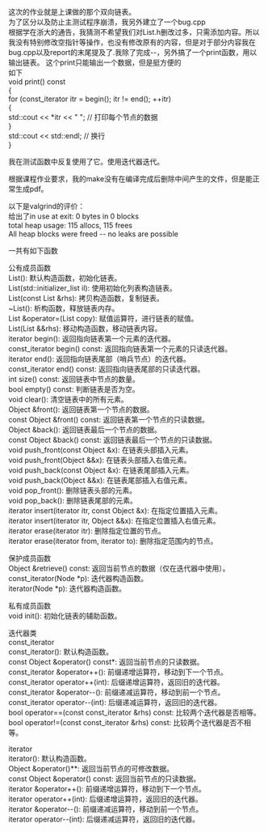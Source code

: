 
这次的作业就是上课做的那个双向链表。  
为了区分以及防止主测试程序崩溃，我另外建立了一个bug.cpp  
根据学在浙大的通告，我猜测不希望我们对List.h删改过多，只需添加内容。所以我没有特别修改空指针等操作，也没有修改原有的内容，但是对于部分内容我在bug.cpp以及report的末尾提及了.我除了完成--，另外搞了一个print函数，用以输出链表。 这个print只能输出一个数据，但是挺方便的   
如下     
void print() const  
    {  
        for (const_iterator itr = begin(); itr != end(); ++itr)  
        {  
            std::cout << *itr << " ";  // 打印每个节点的数据  
        }  
        std::cout << std::endl;  // 换行  
    }  

我在测试函数中反复使用了它。使用迭代器迭代。

根据课程作业要求，我的make没有在编译完成后删除中间产生的文件，但是能正常生成pdf。    
  
以下是valgrind的评价：  
给出了in use at exit: 0 bytes in 0 blocks       
total heap usage: 115 allocs, 115 frees       
All heap blocks were freed -- no leaks are possible      

一共有如下函数  

公有成员函数  
List(): 默认构造函数，初始化链表。  
List(std::initializer_list<Object> il): 使用初始化列表构造链表。  
List(const List &rhs): 拷贝构造函数，复制链表。  
~List(): 析构函数，释放链表内存。  
List &operator=(List copy): 赋值运算符，进行链表的赋值。  
List(List &&rhs): 移动构造函数，移动链表内容。    
iterator begin(): 返回指向链表第一个元素的迭代器。    
const_iterator begin() const: 返回指向链表第一个元素的只读迭代器。    
iterator end(): 返回指向链表尾部（哨兵节点）的迭代器。  
const_iterator end() const: 返回指向链表尾部的只读迭代器。  
int size() const: 返回链表中节点的数量。  
bool empty() const: 判断链表是否为空。  
void clear(): 清空链表中的所有元素。  
Object &front(): 返回链表第一个节点的数据。    
const Object &front() const: 返回链表第一个节点的只读数据。  
Object &back(): 返回链表最后一个节点的数据。  
const Object &back() const: 返回链表最后一个节点的只读数据。  
void push_front(const Object &x): 在链表头部插入元素。  
void push_front(Object &&x): 在链表头部插入右值元素。  
void push_back(const Object &x): 在链表尾部插入元素。  
void push_back(Object &&x): 在链表尾部插入右值元素。  
void pop_front(): 删除链表头部的元素。   
void pop_back(): 删除链表尾部的元素。  
iterator insert(iterator itr, const Object &x): 在指定位置插入元素。  
iterator insert(iterator itr, Object &&x): 在指定位置插入右值元素。     
iterator erase(iterator itr): 删除指定位置的节点。  
iterator erase(iterator from, iterator to): 删除指定范围内的节点。  

保护成员函数  
Object &retrieve() const: 返回当前节点的数据（仅在迭代器中使用）。    
const_iterator(Node *p): 迭代器构造函数。    
iterator(Node *p): 迭代器构造函数。    

私有成员函数  
void init(): 初始化链表的辅助函数。  

迭代器类   
const_iterator  
const_iterator(): 默认构造函数。  
const Object &operator() const*: 返回当前节点的只读数据。  
const_iterator &operator++(): 前缀递增运算符，移动到下一个节点。  
const_iterator operator++(int): 后缀递增运算符，返回旧的迭代器。  
const_iterator &operator--(): 前缀递减运算符，移动到前一个节点。  
const_iterator operator--(int): 后缀递减运算符，返回旧的迭代器。  
bool operator==(const const_iterator &rhs) const: 比较两个迭代器是否相等。  
bool operator!=(const const_iterator &rhs) const: 比较两个迭代器是否不相等。    

iterator  
iterator(): 默认构造函数。  
Object &operator()**: 返回当前节点的可修改数据。  
const Object &operator() const: 返回当前节点的只读数据。  
iterator &operator++(): 前缀递增运算符，移动到下一个节点。  
iterator operator++(int): 后缀递增运算符，返回旧的迭代器。  
iterator &operator--(): 前缀递减运算符，移动到前一个节点。  
iterator operator--(int): 后缀递减运算符，返回旧的迭代器。  
